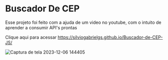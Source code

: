# Buscador De CEP

Esse projeto foi feito com a ajuda de um video no youtube, com o intuito de aprender a consumir API's prontas

Clique aqui para acessar https://silviogabrielgs.github.io/Buscador-de-CEP-JS/


![Captura de tela 2023-12-06 144405](https://github.com/silviogabrielGS/Buscador-de-CEP-JS/assets/96834160/0644505d-366d-47c9-82e9-0d1d0f666eab)
